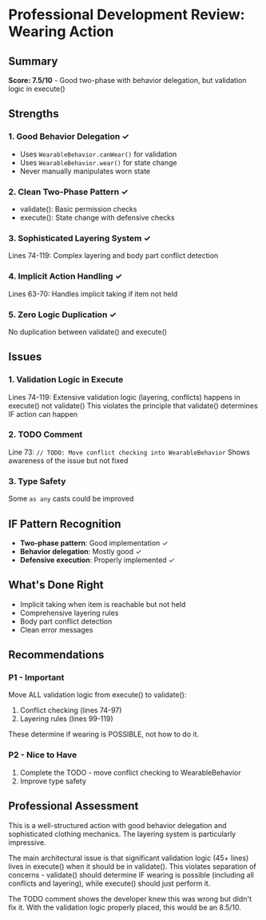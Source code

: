 # Professional Development Review: Wearing Action

## Summary
**Score: 7.5/10** - Good two-phase with behavior delegation, but validation logic in execute()

## Strengths

### 1. Good Behavior Delegation ✓
- Uses `WearableBehavior.canWear()` for validation
- Uses `WearableBehavior.wear()` for state change
- Never manually manipulates worn state

### 2. Clean Two-Phase Pattern ✓
- validate(): Basic permission checks
- execute(): State change with defensive checks

### 3. Sophisticated Layering System ✓
Lines 74-119: Complex layering and body part conflict detection

### 4. Implicit Action Handling ✓
Lines 63-70: Handles implicit taking if item not held

### 5. Zero Logic Duplication ✓
No duplication between validate() and execute()

## Issues

### 1. Validation Logic in Execute
Lines 74-119: Extensive validation logic (layering, conflicts) happens in execute() not validate()
This violates the principle that validate() determines IF action can happen

### 2. TODO Comment
Line 73: `// TODO: Move conflict checking into WearableBehavior`
Shows awareness of the issue but not fixed

### 3. Type Safety
Some `as any` casts could be improved

## IF Pattern Recognition
- **Two-phase pattern**: Good implementation ✓
- **Behavior delegation**: Mostly good ✓
- **Defensive execution**: Properly implemented ✓

## What's Done Right
- Implicit taking when item is reachable but not held
- Comprehensive layering rules
- Body part conflict detection
- Clean error messages

## Recommendations

### P1 - Important
Move ALL validation logic from execute() to validate():
1. Conflict checking (lines 74-97)
2. Layering rules (lines 99-119)

These determine if wearing is POSSIBLE, not how to do it.

### P2 - Nice to Have
1. Complete the TODO - move conflict checking to WearableBehavior
2. Improve type safety

## Professional Assessment
This is a well-structured action with good behavior delegation and sophisticated clothing mechanics. The layering system is particularly impressive.

The main architectural issue is that significant validation logic (45+ lines) lives in execute() when it should be in validate(). This violates separation of concerns - validate() should determine IF wearing is possible (including all conflicts and layering), while execute() should just perform it.

The TODO comment shows the developer knew this was wrong but didn't fix it. With the validation logic properly placed, this would be an 8.5/10.